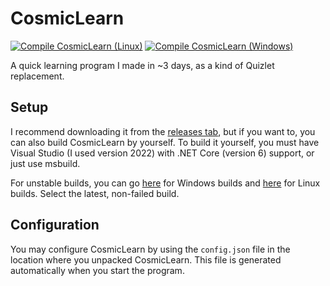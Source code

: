 # CosmicLearn
[![Compile CosmicLearn (Linux)](https://github.com/Brainstorm4266/CosmicLearn/actions/workflows/compile-linux.yml/badge.svg)](https://github.com/Brainstorm4266/CosmicLearn/actions/workflows/compile-linux.yml)
[![Compile CosmicLearn (Windows)](https://github.com/Brainstorm4266/CosmicLearn/actions/workflows/compile-windows.yml/badge.svg)](https://github.com/Brainstorm4266/CosmicLearn/actions/workflows/compile-windows.yml)

A quick learning program I made in ~3 days, as a kind of Quizlet replacement.

## Setup
I recommend downloading it from the [releases tab](https://github.com/Brainstorm4266/CosmicLearn/releases/), but if you want to, you can also build CosmicLearn by yourself.
To build it yourself, you must have Visual Studio (I used version 2022) with .NET Core (version 6) support, or just use msbuild.

For unstable builds, you can go [here](https://github.com/Brainstorm4266/CosmicLearn/actions/workflows/compile-windows.yml) for Windows builds and [here](https://github.com/Brainstorm4266/CosmicLearn/actions/workflows/compile-linux.yml) for Linux builds. Select the latest, non-failed build.

## Configuration
You may configure CosmicLearn by using the `config.json` file in the location where you unpacked CosmicLearn.
This file is generated automatically when you start the program.
